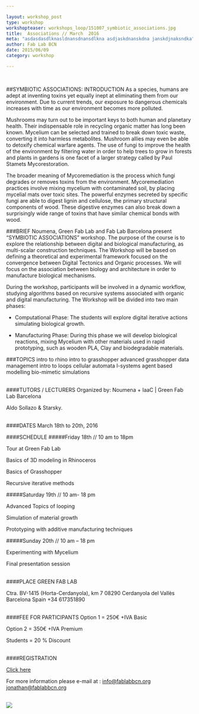 ```yaml
---

layout: workshop_post
type: workshop
workshopteaser: workshops_loop/151007_symbiotic_associations.jpg
title:  Associations // March  2016
meta: "asdasdasdlknasldnansdnansdlkna asdjaskdnanskdna janskdjnaksndka"
author: Fab Lab BCN
date: 2015/06/09
category: workshop

---
```


<br>

##SYMBIOTIC ASSOCIATIONS: INTRODUCTION
As a species, humans are adept at inventing toxins yet equally inept at eliminating them from our environment. Due to current trends, our exposure to dangerous chemicals increases with time as our environment becomes more polluted.

Mushrooms may turn out to be important keys to both human and planetary health. Their indispensable role in recycling organic matter has long been known. Mycelium can be selected and trained to break down toxic waste, converting it into harmless metabolites. Mushroom allies may even be able to detoxify chemical warfare agents. The use of fungi to improve the health of the environment by filtering water in order to help trees to grow in forests and plants in gardens is one facet of a larger strategy called by Paul Stamets Mycorestoration.

The broader meaning of Mycoremediation is the process which fungi degrades or removes toxins from the environment. Mycoremediation practices involve mixing mycelium with contaminated soil, by placing mycelial mats over toxic sites. The powerful enzymes secreted by specific fungi are able to digest lignin and cellulose, the primary structural components of wood. These digestive enzymes can also break down a surprisingly wide range of toxins that have similar chemical bonds with wood.

###BRIEF
Noumena, Green Fab Lab and Fab Lab Barcelona present “SYMBIOTIC ASSOCIATIONS” workshop. The purpose of the course is to explore the relationship between digital and biological manufacturing, as multi-scalar construction techniques. The Workshop will be based on defining a theoretical and experimental framework focused on the convergence between Digital Tectonics and Organic processes. We will focus on the association between biology and architecture in order to manufacture biological mechanisms.

During the workshop, participants will be involved in a dynamic workflow, studying algorithms based on recursive systems associated with organic and digital manufacturing. The Workshop will be divided into two main phases:

- Computational Phase: The students will explore digital iterative actions simulating biological growth.

- Manufacturing Phase:  During this phase we will develop biological reactions, mixing Mycelium with other materials used in rapid prototyping, such as wooden PLA, Clay and biodegradable materials.



###TOPICS
intro to rhino
intro to grasshopper
advanced grasshopper
data management
intro to loops
cellular automata
l-systems
agent based modelling
bio-mimetic simulations


<br>
####TUTORS / LECTURERS
Organized by: Noumena + IaaC | Green Fab Lab Barcelona

Aldo Sollazo & Starsky.


<br>
####DATES
March 18th to 20th, 2016

####SCHEDULE
#####Friday 18th // 10 am to 18pm

Tour at Green Fab Lab

Basics of 3D modeling in Rhinoceros

Basics of Grasshopper

Recursive iterative methods


#####Saturday 19th // 10 am- 18 pm

Advanced Topics of looping

Simulation of material growth

Prototyping with  additive manufacturing techniques


#####Sunday 20th // 10 am – 18 pm

Experimenting with Mycelium

Final presentation  session

<br>
####PLACE
GREEN FAB LAB

Ctra. BV-1415 (Horta-Cerdanyola), km 7 
08290 Cerdanyola del Vallès 
Barcelona 
Spain
+34 617351890 

<br>
####FEE FOR PARTICIPANTS
Option 1 = 250€ +IVA
Basic

Option 2 = 350€ +IVA
Premium

Students = 20 % Discount


<br>
####REGISTRATION 

<a target="_blank" href="http://valldaura.fikket.es/event/symbiotic-associations"><u>Click here</u></a>    


For more information please e-mail at :
info@fablabbcn.org
jonathan@fablabbcn.org



<br>

<img src="{{site.baseurl}}{{ site.url }}/img/workshops/workshops_loop/symbiotic-associations-2016-full.jpg">


